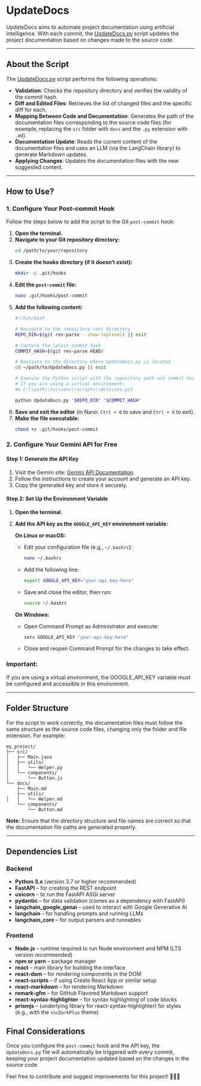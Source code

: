 # UpdateDocs

UpdateDocs aims to automate project documentation using artificial intelligence. With each commit, the [UpdateDocs.py](c:/Users/lucas/Desktop/UpdateDocs/UpdateDocs.py) script updates the project documentation based on changes made to the source code.

---

## About the Script

The [UpdateDocs.py](c:/Users/lucas/Desktop/UpdateDocs/UpdateDocs.py) script performs the following operations:

- **Validation**: Checks the repository directory and verifies the validity of the commit hash.
- **Diff and Edited Files**: Retrieves the list of changed files and the specific diff for each.
- **Mapping Between Code and Documentation**: Generates the path of the documentation files corresponding to the source code files (for example, replacing the `src` folder with `docs` and the `.py` extension with `.md`).
- **Documentation Update**: Reads the current content of the documentation files and uses an LLM (via the LangChain library) to generate Markdown updates.
- **Applying Changes**: Updates the documentation files with the new suggested content.

---

## How to Use?

### 1. Configure Your Post-commit Hook

Follow the steps below to add the script to the Git `post-commit` hook:

1. **Open the terminal.**
2. **Navigate to your Git repository directory:**
    ```sh
    cd /path/to/your/repository
    ```
3. **Create the hooks directory (if it doesn’t exist):**
    ```sh
    mkdir -p .git/hooks
    ```
4. **Edit the `post-commit` file:**
    ```sh
    nano .git/hooks/post-commit
    ```
5. **Add the following content:**
    ```sh
    #!/bin/bash

    # Navigate to the repository root directory
    REPO_DIR=$(git rev-parse --show-toplevel) || exit

    # Capture the latest commit hash
    COMMIT_HASH=$(git rev-parse HEAD)

    # Navigate to the directory where UpdateDocs.py is located
    cd ~/path/to/UpdateDocs.py || exit

    # Execute the Python script with the repository path and commit hash
    # If you are using a virtual environment:
    #& C:\\path\\to\\venv\\Scripts\\Activate.ps1

    python UpdateDocs.py "$REPO_DIR" "$COMMIT_HASH"
    ```
6. **Save and exit the editor** (in Nano: `Ctrl + O` to save and `Ctrl + X` to exit).
7. **Make the file executable:**
    ```sh
    chmod +x .git/hooks/post-commit
    ```

### 2. Configure Your Gemini API for Free

#### Step 1: Generate the API Key

1. Visit the Gemini site: [Gemini API Documentation](https://ai.google.dev/gemini-api/docs?hl=en).
2. Follow the instructions to create your account and generate an API key.
3. Copy the generated key and store it securely.

#### Step 2: Set Up the Environment Variable

1. **Open the terminal.**
2. **Add the API key as the `GOOGLE_API_KEY` environment variable:**

   **On Linux or macOS:**
   - Edit your configuration file (e.g., `~/.bashrc`):
     ```sh
     nano ~/.bashrc
     ```
   - Add the following line:
     ```sh
     export GOOGLE_API_KEY="your-api-key-here"
     ```
   - Save and close the editor, then run:
     ```sh
     source ~/.bashrc
     ```

   **On Windows:**
   - Open Command Prompt as Administrator and execute:
     ```cmd
     setx GOOGLE_API_KEY "your-api-key-here"
     ```
   - Close and reopen Command Prompt for the changes to take effect.

### **Important:**
If you are using a virtual environment, the GOOGLE_API_KEY variable must be configured and accessible in this environment.

---

## Folder Structure

For the script to work correctly, the documentation files must follow the same structure as the source code files, changing only the folder and file extension. For example:

```plaintext
my_project/
├── src/
│   ├── Main.java
│   ├── utils/
│   │   └── Helper.py
│   └── components/
│       └── Button.js
└── docs/
    ├── Main.md
    ├── utils/
│   │   └── Helper.md
    └── components/
        └── Button.md
```

**Note:** Ensure that the directory structure and file names are correct so that the documentation file paths are generated properly.

---

## Dependencies List
### Backend
- **Python 3.x** (version 3.7 or higher recommended)
- **FastAPI** – for creating the REST endpoint
- **uvicorn** – to run the FastAPI ASGI server
- **pydantic** – for data validation (comes as a dependency with FastAPI)
- **langchain_google_genai** – used to interact with Google Generative AI
- **langchain** – for handling prompts and running LLMs
- **langchain_core** – for output parsers and runnables

### Frontend
- **Node.js** – runtime required to run Node environment and NPM (LTS version recommended)
- **npm or yarn** – package manager
- **react** – main library for building the interface
- **react-dom** – for rendering components in the DOM
- **react-scripts** – if using Create React App or similar setup
- **react-markdown** – for rendering Markdown
- **remark-gfm** – for GitHub Flavored Markdown support
- **react-syntax-highlighter** – for syntax highlighting of code blocks
- **prismjs** – (underlying library for react-syntax-highlighter) for styles (e.g., with the `vscDarkPlus` theme)

## Final Considerations

Once you configure the `post-commit` hook and the API key, the `UpdateDocs.py` file will automatically be triggered with every commit, keeping your project documentation updated based on the changes in the source code.

Feel free to contribute and suggest improvements for this project! 🚀🚀🚀